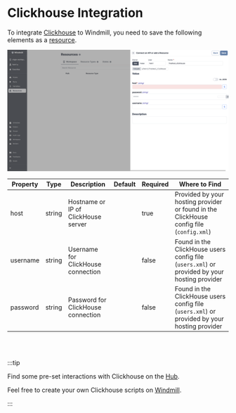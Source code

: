 # Clickhouse Integration

To integrate [Clickhouse](https://clickhouse.com/) to Windmill, you need to save the following elements as a [resource](../core_concepts/3_resources_and_types/index.md).

![Add Clickhouse Resource](../assets/integrations/add-clickhouse.png)

| Property  | Type    | Description                        | Default | Required | Where to Find                                                                                  |
|-----------|---------|------------------------------------|---------|----------|----------------------------------------------------------------------------------------------|
| host      | string  | Hostname or IP of ClickHouse server|         | true     | Provided by your hosting provider or found in the ClickHouse config file (`config.xml`)      |
| username  | string  | Username for ClickHouse connection |         | false    | Found in the ClickHouse users config file (`users.xml`) or provided by your hosting provider |
| password  | string  | Password for ClickHouse connection |         | false    | Found in the ClickHouse users config file (`users.xml`) or provided by your hosting provider |

<br/><br/>

:::tip

Find some pre-set interactions with Clickhouse on the [Hub](https://hub.windmill.dev/integrations/clickhouse).

Feel free to create your own Clickhouse scripts on [Windmill](../getting_started/00_how_to_use_windmill/index.md).

:::